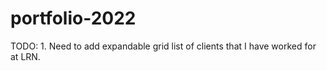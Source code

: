 # portfolio-2022

TODO: 1. Need to add expandable grid list of clients that I have worked for at LRN.
